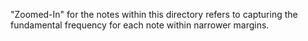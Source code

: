 "Zoomed-In" for the notes within this directory refers to capturing the fundamental frequency for each note within narrower margins.